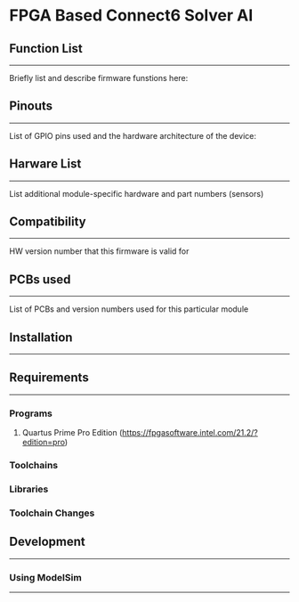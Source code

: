 # **FPGA Based Connect6 Solver AI**

## Function List

---

Briefly list and describe firmware funstions here:

## Pinouts

---

List of GPIO pins used and the hardware architecture of the device:


## Harware List

---

List additional module-specific hardware and part numbers (sensors)

## Compatibility

---

HW version number that this firmware is valid for

## PCBs used 

---

List of PCBs and version numbers used for this particular module

## **Installation**

---

## Requirements

---

### Programs

1. Quartus Prime Pro Edition (https://fpgasoftware.intel.com/21.2/?edition=pro)

### Toolchains


### Libraries


### Toolchain Changes


## **Development**

---

### Using ModelSim

---

